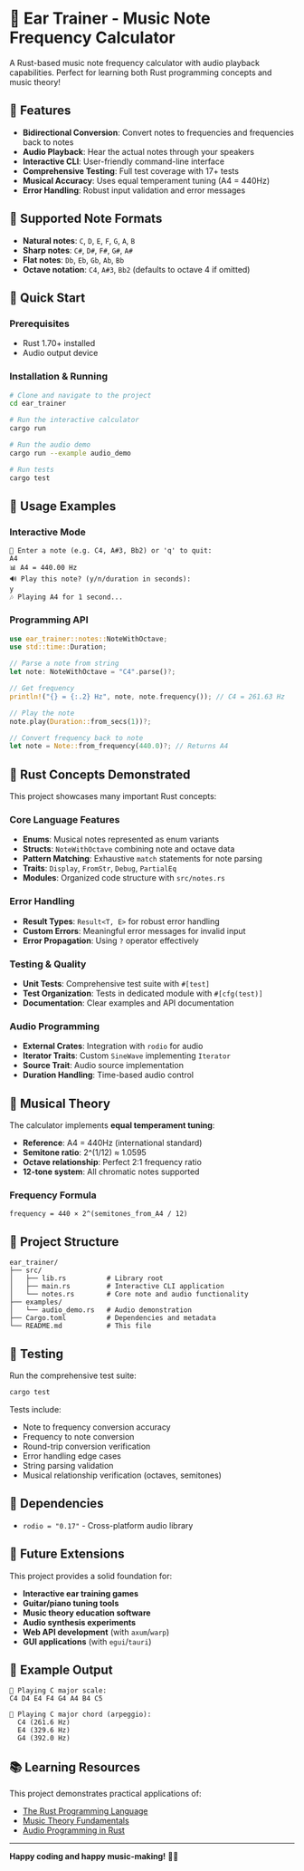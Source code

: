 # 🎵 Ear Trainer - Music Note Frequency Calculator

A Rust-based music note frequency calculator with audio playback capabilities. Perfect for learning both Rust programming concepts and music theory!

## 🎯 Features

- **Bidirectional Conversion**: Convert notes to frequencies and frequencies back to notes
- **Audio Playback**: Hear the actual notes through your speakers
- **Interactive CLI**: User-friendly command-line interface
- **Comprehensive Testing**: Full test coverage with 17+ tests
- **Musical Accuracy**: Uses equal temperament tuning (A4 = 440Hz)
- **Error Handling**: Robust input validation and error messages

## 🎼 Supported Note Formats

- **Natural notes**: `C`, `D`, `E`, `F`, `G`, `A`, `B`
- **Sharp notes**: `C#`, `D#`, `F#`, `G#`, `A#`
- **Flat notes**: `Db`, `Eb`, `Gb`, `Ab`, `Bb`
- **Octave notation**: `C4`, `A#3`, `Bb2` (defaults to octave 4 if omitted)

## 🚀 Quick Start

### Prerequisites

- Rust 1.70+ installed
- Audio output device

### Installation & Running

```bash
# Clone and navigate to the project
cd ear_trainer

# Run the interactive calculator
cargo run

# Run the audio demo
cargo run --example audio_demo

# Run tests
cargo test
```

## 🎹 Usage Examples

### Interactive Mode

```
🎵 Enter a note (e.g. C4, A#3, Bb2) or 'q' to quit:
A4
📊 A4 = 440.00 Hz
🔊 Play this note? (y/n/duration in seconds):
y
🎶 Playing A4 for 1 second...
```

### Programming API

```rust
use ear_trainer::notes::NoteWithOctave;
use std::time::Duration;

// Parse a note from string
let note: NoteWithOctave = "C4".parse()?;

// Get frequency
println!("{} = {:.2} Hz", note, note.frequency()); // C4 = 261.63 Hz

// Play the note
note.play(Duration::from_secs(1))?;

// Convert frequency back to note
let note = Note::from_frequency(440.0)?; // Returns A4
```

## 🦀 Rust Concepts Demonstrated

This project showcases many important Rust concepts:

### Core Language Features

- **Enums**: Musical notes represented as enum variants
- **Structs**: `NoteWithOctave` combining note and octave data
- **Pattern Matching**: Exhaustive `match` statements for note parsing
- **Traits**: `Display`, `FromStr`, `Debug`, `PartialEq`
- **Modules**: Organized code structure with `src/notes.rs`

### Error Handling

- **Result Types**: `Result<T, E>` for robust error handling
- **Custom Errors**: Meaningful error messages for invalid input
- **Error Propagation**: Using `?` operator effectively

### Testing & Quality

- **Unit Tests**: Comprehensive test suite with `#[test]`
- **Test Organization**: Tests in dedicated module with `#[cfg(test)]`
- **Documentation**: Clear examples and API documentation

### Audio Programming

- **External Crates**: Integration with `rodio` for audio
- **Iterator Traits**: Custom `SineWave` implementing `Iterator`
- **Source Trait**: Audio source implementation
- **Duration Handling**: Time-based audio control

## 🎼 Musical Theory

The calculator implements **equal temperament tuning**:

- **Reference**: A4 = 440Hz (international standard)
- **Semitone ratio**: 2^(1/12) ≈ 1.0595
- **Octave relationship**: Perfect 2:1 frequency ratio
- **12-tone system**: All chromatic notes supported

### Frequency Formula

```
frequency = 440 × 2^(semitones_from_A4 / 12)
```

## 📁 Project Structure

```
ear_trainer/
├── src/
│   ├── lib.rs          # Library root
│   ├── main.rs         # Interactive CLI application
│   └── notes.rs        # Core note and audio functionality
├── examples/
│   └── audio_demo.rs   # Audio demonstration
├── Cargo.toml          # Dependencies and metadata
└── README.md           # This file
```

## 🧪 Testing

Run the comprehensive test suite:

```bash
cargo test
```

Tests include:

- Note to frequency conversion accuracy
- Frequency to note conversion
- Round-trip conversion verification
- Error handling edge cases
- String parsing validation
- Musical relationship verification (octaves, semitones)

## 🔧 Dependencies

- `rodio = "0.17"` - Cross-platform audio library

## 🎯 Future Extensions

This project provides a solid foundation for:

- **Interactive ear training games**
- **Guitar/piano tuning tools**
- **Music theory education software**
- **Audio synthesis experiments**
- **Web API development** (with `axum`/`warp`)
- **GUI applications** (with `egui`/`tauri`)

## 🎵 Example Output

```
🎵 Playing C major scale:
C4 D4 E4 F4 G4 A4 B4 C5

🎼 Playing C major chord (arpeggio):
  C4 (261.6 Hz)
  E4 (329.6 Hz)
  G4 (392.0 Hz)
```

## 📚 Learning Resources

This project demonstrates practical applications of:

- [The Rust Programming Language](https://doc.rust-lang.org/book/)
- [Music Theory Fundamentals](https://en.wikipedia.org/wiki/Equal_temperament)
- [Audio Programming in Rust](https://docs.rs/rodio/)

---

**Happy coding and happy music-making!** 🎵✨
